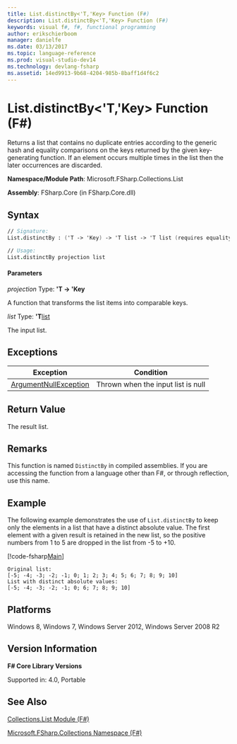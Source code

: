 ```yaml
---
title: List.distinctBy<'T,'Key> Function (F#)
description: List.distinctBy<'T,'Key> Function (F#)
keywords: visual f#, f#, functional programming
author: erikschierboom
manager: danielfe
ms.date: 03/13/2017
ms.topic: language-reference
ms.prod: visual-studio-dev14
ms.technology: devlang-fsharp
ms.assetid: 14ed9913-9b68-4204-985b-8baff1d4f6c2
---
```


# List.distinctBy<'T,'Key> Function (F#)

Returns a list that contains no duplicate entries according to the generic hash and equality comparisons on the keys returned by the given key-generating function. If an element occurs multiple times in the list then the later occurrences are discarded.

**Namespace/Module Path**: Microsoft.FSharp.Collections.List

**Assembly**: FSharp.Core (in FSharp.Core.dll)


## Syntax

```fsharp
// Signature:
List.distinctBy : ('T -> 'Key) -> 'T list -> 'T list (requires equality)

// Usage:
List.distinctBy projection list
```

#### Parameters
*projection*
Type: **'T -&gt; 'Key**


A function that transforms the list items into comparable keys.


*list*
Type: **'T**[list](https://msdn.microsoft.com/library/c627b668-477b-4409-91ed-06d7f1b3e4a7)


The input list.

## Exceptions

|Exception|Condition|
|----|----|
|[ArgumentNullException](https://msdn.microsoft.com/library/system.argumentnullexception.aspx)|Thrown when the input list is null|

## Return Value
The result list.

## Remarks
This function is named `DistinctBy` in compiled assemblies. If you are accessing the function from a language other than F#, or through reflection, use this name.

## Example

The following example demonstrates the use of `List.distinctBy` to keep only the elements in a list that have a distinct absolute value. The first element with a given result is retained in the new list, so the positive numbers from 1 to 5 are dropped in the list from -5 to +10.

[!code-fsharp[Main](snippets/fslists/snippet71.fs)]

```
Original list:
[-5; -4; -3; -2; -1; 0; 1; 2; 3; 4; 5; 6; 7; 8; 9; 10]
List with distinct absolute values:
[-5; -4; -3; -2; -1; 0; 6; 7; 8; 9; 10]
```

## Platforms
Windows 8, Windows 7, Windows Server 2012, Windows Server 2008 R2


## Version Information
**F# Core Library Versions**

Supported in: 4.0, Portable


## See Also
[Collections.List Module &#40;F&#35;&#41;](Collections.List-Module-%5BFSharp%5D.md)

[Microsoft.FSharp.Collections Namespace &#40;F&#35;&#41;](Microsoft.FSharp.Collections-Namespace-%5BFSharp%5D.md)
